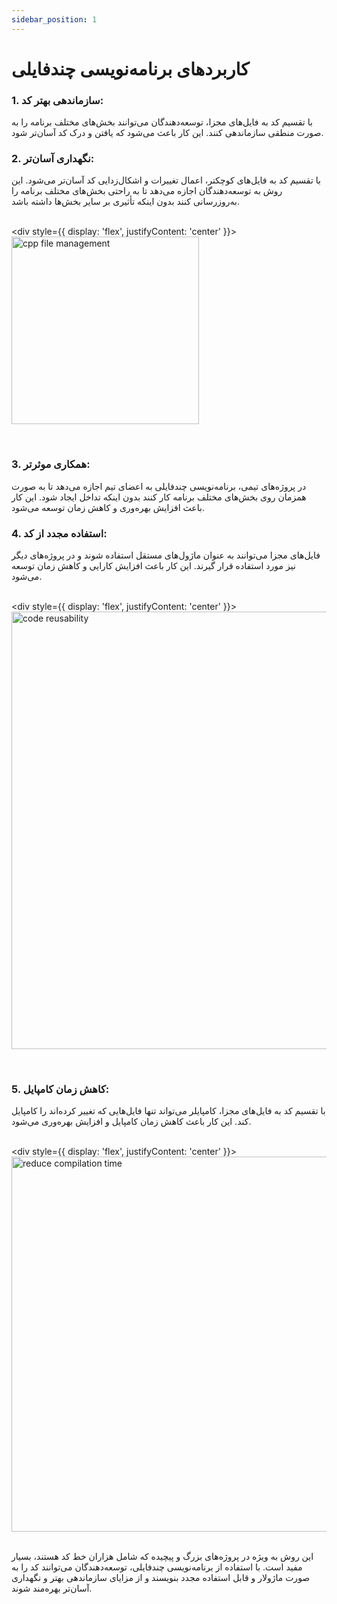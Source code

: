 ```yaml
---
sidebar_position: 1
---
```


# کاربردهای  برنامه‌نویسی چندفایلی

### 1. **سازماندهی بهتر کد**:
با تقسیم کد به فایل‌های مجزا، توسعه‌دهندگان می‌توانند بخش‌های مختلف برنامه را به صورت منطقی سازماندهی کنند. این کار باعث می‌شود که یافتن و درک کد آسان‌تر شود.

### 2. **نگهداری آسان‌تر**: 
با تقسیم کد به فایل‌های کوچکتر، اعمال تغییرات و اشکال‌زدایی کد آسان‌تر می‌شود. این روش به توسعه‌دهندگان اجازه می‌دهد تا به راحتی بخش‌های مختلف برنامه را به‌روزرسانی کنند بدون اینکه تأثیری بر سایر بخش‌ها داشته باشد.

<br/><div style={{ display: 'flex', justifyContent: 'center' }}>
  <img src="https://encrypted-tbn0.gstatic.com/images?q=tbn:ANd9GcQH0NtqWK4FWvTCdoq7ReRp0lOmsLqip5HVJw&s" alt="cpp file management" width="300"/>
</div><br/>

### 3. **همکاری موثرتر**: 
در پروژه‌های تیمی، برنامه‌نویسی چندفایلی به اعضای تیم اجازه می‌دهد تا به صورت همزمان روی بخش‌های مختلف برنامه کار کنند بدون اینکه تداخل ایجاد شود. این کار باعث افزایش بهره‌وری و کاهش زمان توسعه می‌شود.

### 4. **استفاده مجدد از کد**: 
فایل‌های مجزا می‌توانند به عنوان ماژول‌های مستقل استفاده شوند و در پروژه‌های دیگر نیز مورد استفاده قرار گیرند. این کار باعث افزایش کارایی و کاهش زمان توسعه می‌شود.

<br/><div style={{ display: 'flex', justifyContent: 'center' }}>
  <img src="https://res.cloudinary.com/practicaldev/image/fetch/s--odirGNCk--/c_imagga_scale,f_auto,fl_progressive,h_420,q_auto,w_1000/https://thepracticaldev.s3.amazonaws.com/i/vii6h67joutryqurfcbt.jpg" alt="code reusability" width="700"/>
</div><br/>

### 5. **کاهش زمان کامپایل**: 
با تقسیم کد به فایل‌های مجزا، کامپایلر می‌تواند تنها فایل‌هایی که تغییر کرده‌اند را کامپایل کند. این کار باعث کاهش زمان کامپایل و افزایش بهره‌وری می‌شود.

<br/><div style={{ display: 'flex', justifyContent: 'center' }}>
  <img src="https://i.redd.it/367yvhux0fv11.png" alt="reduce compilation time" width="600"/>
</div><br/>
این روش به ویژه در پروژه‌های بزرگ و پیچیده که شامل هزاران خط کد هستند، بسیار مفید است. با استفاده از برنامه‌نویسی چندفایلی، توسعه‌دهندگان می‌توانند کد را به صورت ماژولار و قابل استفاده مجدد بنویسند و از مزایای سازماندهی بهتر و نگهداری آسان‌تر بهره‌مند شوند.
